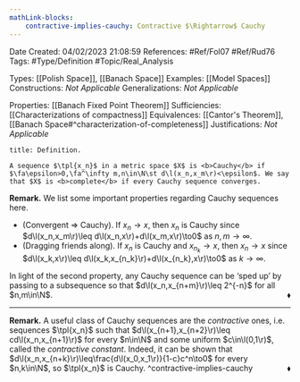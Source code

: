```yaml
---
mathLink-blocks:
    contractive-implies-cauchy: Contractive $\Rightarrow$ Cauchy
---
```


<div class="topSpace"></div>

Date Created: 04/02/2023 21:08:59
References: #Ref/Fol07 #Ref/Rud76
Tags: #Type/Definition #Topic/Real_Analysis

Types: [[Polish Space]], [[Banach Space]]
Examples: [[Model Spaces]]
Constructions: <i>Not Applicable</i>
Generalizations: <i>Not Applicable</i>

Properties: [[Banach Fixed Point Theorem]]
Sufficiencies: [[Characterizations of compactness]]
Equivalences: [[Cantor's Theorem]], [[Banach Space#^characterization-of-completeness]]
Justifications: <i>Not Applicable</i>

``` ad-Definition
title: Definition.

A sequence $\tpl{x_n}$ in a metric space $X$ is <b>Cauchy</b> if $\fa\epsilon>0,\fa^\infty m,n\in\N\st d\l(x_n,x_m\r)<\epsilon$. We say that $X$ is <b>complete</b> if every Cauchy sequence converges.

```

<b>Remark.</b> We list some important properties regarding Cauchy sequences here.
* (Convergent $\Rightarrow$ Cauchy). If $x_n\to x$, then $x_n$ is Cauchy since $d\l(x_n,x_m\r)\leq d\l(x_n,x\r)+d\l(x_m,x\r)\to0$ as $n,m\to\infty$.
* (Dragging friends along). If $x_n$ is Cauchy and $x_{n_k}\to x$, then $x_n\to x$ since $d\l(x_k,x\r)\leq d\l(x_k,x_{n_k}\r)+d\l(x_{n_k},x\r)\to0$ as $k\to\infty$.

In light of the second property, any Cauchy sequence can be ‘sped up’ by passing to a subsequence so that $d\l(x_n,x_{n+m}\r)\leq 2^{-n}$ for all $n,m\in\N$.<span style="float:right;">$\blacklozenge$</span>

---

<b>Remark.</b> A useful class of Cauchy sequences are the <i>contractive</i> ones, i.e. sequences $\tpl{x_n}$ such that $d\l(x_{n+1},x_{n+2}\r)\leq cd\l(x_n,x_{n+1}\r)$ for every $n\in\N$ and some uniform $c\in\l(0,1\r)$, called the <i>contractive constant</i>. Indeed, it can be shown that $d\l(x_n,x_{n+k}\r)\leq\frac{d\l(x_0,x_1\r)}{1-c}c^n\to0$ for every $n,k\in\N$, so $\tpl{x_n}$ is Cauchy.<span style="float:right;">$\blacklozenge$</span> ^contractive-implies-cauchy
